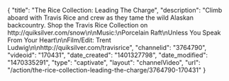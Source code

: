 {
    "title": "The Rice Collection: Leading The Charge",
    "description": "Climb aboard with Travis Rice and crew as they tame the wild Alaskan backcountry. Shop the Travis Rice Collection on http:\/\/quiksilver.com\/snow\n\nMusic:\nPorcelain Raft\nUnless You Speak From Your Heart\n\nFilm\/Edit: Trent Ludwig\n\nhttp:\/\/quiksilver.com\/travisrice",
    "channelid": "3764790",
    "videoid": "170431",
    "date_created": "1401327798",
    "date_modified": "1470335291",
    "type": "captivate",
    "layout": "channelVideo",
    "url": "\/action\/the-rice-collection-leading-the-charge\/3764790-170431"
}